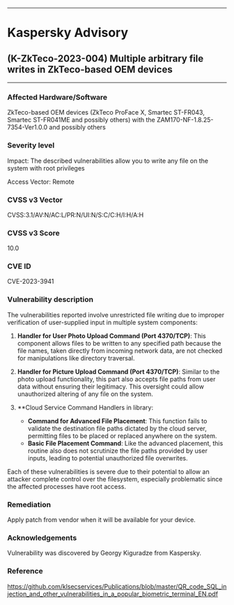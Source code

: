 ***
# Kaspersky Advisory
## (K-ZkTeco-2023-004) Multiple arbitrary file writes in ZkTeco-based OEM devices
***
### Affected Hardware/Software
ZkTeco-based OEM devices (ZkTeco ProFace X, Smartec ST-FR043, Smartec ST-FR041ME and possibly others) with the ZAM170-NF-1.8.25-7354-Ver1.0.0 and possibly others
### Severity level
Impact: The described vulnerabilities allow you to write any file on the system with root privileges

Access Vector: Remote
### CVSS v3 Vector

CVSS:3.1/AV:N/AC:L/PR:N/UI:N/S:C/C:H/I:H/A:H
### CVSS v3 Score

10.0
### CVE ID

CVE-2023-3941
### Vulnerability description
The vulnerabilities reported involve unrestricted file writing due to improper verification of user-supplied input in multiple system components:

1. **Handler for User Photo Upload Command (Port 4370/TCP)**: This component allows files to be written to any specified path because the file names, taken directly from incoming network data, are not checked for manipulations like directory traversal.
2. **Handler for Picture Upload Command (Port 4370/TCP)**: Similar to the photo upload functionality, this part also accepts file paths from user data without ensuring their legitimacy. This oversight could allow unauthorized altering of any file on the system.
3. **Cloud Service Command Handlers in library:

    - **Command for Advanced File Placement**: This function fails to validate the destination file paths dictated by the cloud server, permitting files to be placed or replaced anywhere on the system.
    - **Basic File Placement Command**: Like the advanced placement, this routine also does not scrutinize the file paths provided by user inputs, leading to potential unauthorized file overwrites.

Each of these vulnerabilities is severe due to their potential to allow an attacker complete control over the filesystem, especially problematic since the affected processes have root access.
### Remediation
Apply patch from vendor when it will be available for your device.
### Acknowledgements
Vulnerability was discovered by Georgy Kiguradze from Kaspersky.
### Reference
https://github.com/klsecservices/Publications/blob/master/QR_code_SQL_injection_and_other_vulnerabilities_in_a_popular_biometric_terminal_EN.pdf
